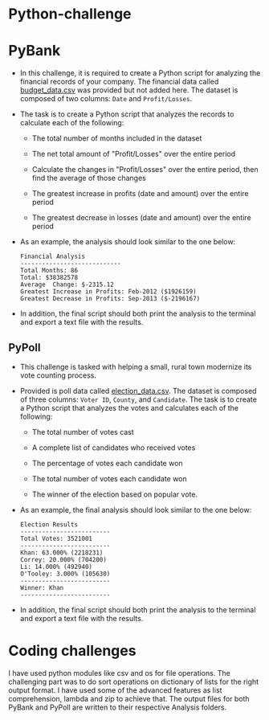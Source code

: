 # Python-challenge
# PyBank

* In this challenge, it is required  to create a Python script for analyzing the financial records of your company. The financial data called [budget_data.csv](PyBank/Resources/budget_data.csv) was provided but not added here. The dataset is composed of two columns: `Date` and `Profit/Losses`. 

* The task is to create a Python script that analyzes the records to calculate each of the following:

  * The total number of months included in the dataset

  * The net total amount of "Profit/Losses" over the entire period

  * Calculate the changes in "Profit/Losses" over the entire period, then find the average of those changes

  * The greatest increase in profits (date and amount) over the entire period

  * The greatest decrease in losses (date and amount) over the entire period

* As an example, the analysis should look similar to the one below:

  ```text
  Financial Analysis
  ----------------------------
  Total Months: 86
  Total: $38382578
  Average  Change: $-2315.12
  Greatest Increase in Profits: Feb-2012 ($1926159)
  Greatest Decrease in Profits: Sep-2013 ($-2196167)
  ```

* In addition, the final script should both print the analysis to the terminal and export a text file with the results.
## PyPoll


* This challenge is tasked with helping a small, rural town modernize its vote counting process.

* Provided is poll data called [election_data.csv](PyPoll/Resources/election_data.csv). The dataset is composed of three columns: `Voter ID`, `County`, and `Candidate`. The task is to create a Python script that analyzes the votes and calculates each of the following:

  * The total number of votes cast

  * A complete list of candidates who received votes

  * The percentage of votes each candidate won

  * The total number of votes each candidate won

  * The winner of the election based on popular vote.

* As an example, the final analysis should look similar to the one below:

  ```text
  Election Results
  -------------------------
  Total Votes: 3521001
  -------------------------
  Khan: 63.000% (2218231)
  Correy: 20.000% (704200)
  Li: 14.000% (492940)
  O'Tooley: 3.000% (105630)
  -------------------------
  Winner: Khan
  -------------------------
  ```

* In addition, the  final script should both print the analysis to the terminal and export a text file with the results.


# Coding challenges

I have used python modules like csv and os for file operations. 
The challenging part was to do sort operations on dictionary of lists for the right output format.
I have  used some of the advanced features as list comprehension, lambda and zip to achieve that. 
The output files for both PyBank and PyPoll are  written to their respective Analysis folders.

